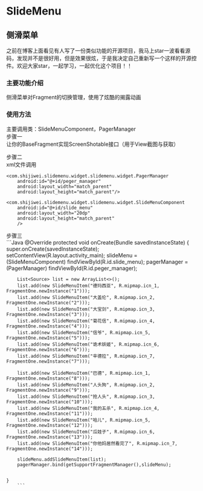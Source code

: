 

# SlideMenu
## 侧滑菜单<br>
之前在博客上面看见有人写了一份类似功能的开源项目，我马上star一波看看源码，发现并不是很好用，但是效果很炫，于是我决定自己重新写一个这样的开源控件。欢迎大家star，一起学习，一起优化这个项目！！<br>
### 主要功能介绍<br>
侧滑菜单对Fragment的切换管理，使用了炫酷的揭露动画
### 使用方法<br>
主要调用类：SlideMenuComponent，PagerManager<br>
步骤一<br>
让你的BaseFragment实现ScreenShotable接口（用于View截图与获取）<br>

步骤二<br> 
xml文件调用<br>
<?xml version="1.0" encoding="utf-8"?>
<RelativeLayout xmlns:android="http://schemas.android.com/apk/res/android"
    xmlns:tools="http://schemas.android.com/tools"
    android:id="@+id/drawer_layout"
    android:layout_width="match_parent"
    android:layout_height="match_parent"
    tools:context=".ui.activity.MainActivity">

    <com.shijiwei.slidemenu.widget.slidemenu.widget.PagerManager
        android:id="@+id/peger_manager"
        android:layout_width="match_parent"
        android:layout_height="match_parent"/>

    <com.shijiwei.slidemenu.widget.slidemenu.widget.SlideMenuComponent
        android:id="@+id/slide_menu"
        android:layout_width="20dp"
        android:layout_height="match_parent"
        />


</RelativeLayout>
步骤三<br>
        ```Java
  @Override
    protected void onCreate(Bundle savedInstanceState) {
        super.onCreate(savedInstanceState);
        setContentView(R.layout.activity_main);
        slideMenu = (SlideMenuComponent) findViewById(R.id.slide_menu);
        pagerManager = (PagerManager) findViewById(R.id.peger_manager);

        List<Source> list = new ArrayList<>();
        list.add(new SlideMenuItem("德玛西亚", R.mipmap.icn_1, FragmentOne.newInstance("1")));
        list.add(new SlideMenuItem("大盖伦", R.mipmap.icn_2, FragmentOne.newInstance("2")));
        list.add(new SlideMenuItem("大宝剑", R.mipmap.icn_3, FragmentOne.newInstance("3")));
        list.add(new SlideMenuItem("菊花信", R.mipmap.icn_4, FragmentOne.newInstance("4")));
        list.add(new SlideMenuItem("信爷", R.mipmap.icn_5, FragmentOne.newInstance("5")));
        list.add(new SlideMenuItem("诡术妖姬", R.mipmap.icn_6, FragmentOne.newInstance("6")));
        list.add(new SlideMenuItem("辛德拉", R.mipmap.icn_7, FragmentOne.newInstance("7")));

        list.add(new SlideMenuItem("巴德", R.mipmap.icn_1, FragmentOne.newInstance("8")));
        list.add(new SlideMenuItem("人头狗", R.mipmap.icn_2, FragmentOne.newInstance("9")));
        list.add(new SlideMenuItem("抢人头", R.mipmap.icn_3, FragmentOne.newInstance("10")));
        list.add(new SlideMenuItem("我的五杀", R.mipmap.icn_4, FragmentOne.newInstance("11")));
        list.add(new SlideMenuItem("哈儿", R.mipmap.icn_5, FragmentOne.newInstance("12")));
        list.add(new SlideMenuItem("瓜娃子", R.mipmap.icn_6, FragmentOne.newInstance("13")));
        list.add(new SlideMenuItem("你他妈居然看完了", R.mipmap.icn_7, FragmentOne.newInstance("14")));

        slideMenu.addSlideMenuItem(list);
        pagerManager.bind(getSupportFragmentManager(),slideMenu);


    }
        ```
